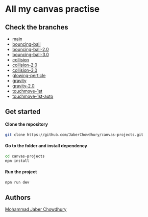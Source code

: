 # All my canvas practise

## Check the branches

- [main](https://github.com/JaberChowdhury/canvas-projects/tree/main)
- [bouncing-ball](https://github.com/JaberChowdhury/canvas-projects/tree/bouncing-ball)
- [bouncing-ball-2.0](https://github.com/JaberChowdhury/canvas-projects/tree/bouncing-ball-2.0)
- [bouncing-ball-3.0](https://github.com/JaberChowdhury/canvas-projects/tree/bouncing-ball-3.0)
- [collision](https://github.com/JaberChowdhury/canvas-projects/tree/collision)
- [collision-2.0](https://github.com/JaberChowdhury/canvas-projects/tree/collision-2.0)
- [collision-3.0](https://github.com/JaberChowdhury/canvas-projects/tree/collision-3.0)
- [glowing-perticle](https://github.com/JaberChowdhury/canvas-projects/tree/glowing-perticle)
- [gravity](https://github.com/JaberChowdhury/canvas-projects/tree/gravity)
- [gravity-2.0](https://github.com/JaberChowdhury/canvas-projects/tree/gravity-2.0)
- [touchmove-1st](https://github.com/JaberChowdhury/canvas-projects/tree/touchmove-1st)
- [touchmove-1st-auto](https://github.com/JaberChowdhury/canvas-projects/tree/touchmove-1st-auto)

## Get started

#### Clone the repository

```bash
git clone https://github.com/JaberChowdhury/canvas-projects.git
```

#### Go to the folder and install dependency

```bash
cd canvas-projects
npm install
```

#### Run the project

```bash
npm run dev
```

## Authors

[Mohammad Jaber Chowdhury](https://www.github.com/JaberChowdhury)
